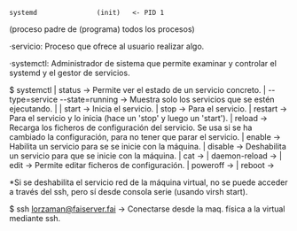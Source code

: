     systemd               (init)   <- PID 1
(proceso padre de       (programa)
todos los procesos)


  ·servicio: Proceso que ofrece al usuario realizar algo.

  ·systemctl: Administrador de sistema que permite examinar y controlar el systemd y el gestor de servicios.


$ systemctl | status <servicio> -> Permite ver el estado de un servicio concreto.
            |        --type=service --state=running -> Muestra solo los servicios que se estén ejecutando.
            |
            | start <servicio> -> Inicia el servicio.
            | stop <servicio> -> Para el servicio.
            | restart <servicio> -> Para el servicio y lo inicia (hace un 'stop' y luego un 'start').
            | reload <servicio> -> Recarga los ficheros de configuración del servicio. Se usa si se ha cambiado la configuración, para no tener que parar el servicio.
            | enable <servicio> -> Habilita un servicio para se se inicie con la máquina.
            | disable <servicio> -> Deshabilita un servicio para que se inicie con la máquina.
            | cat <servicio> ->
            | daemon-reload ->
            | edit -> Permite editar ficheros de configuración.
            | poweroff ->
            | reboot ->

*Si se deshabilita el servicio red de la máquina virtual, no se puede acceder a través del ssh, pero sí desde consola serie (usando virsh start).

$ ssh lorzaman@faiserver.fai -> Conectarse desde la maq. física a la virtual mediante ssh.

